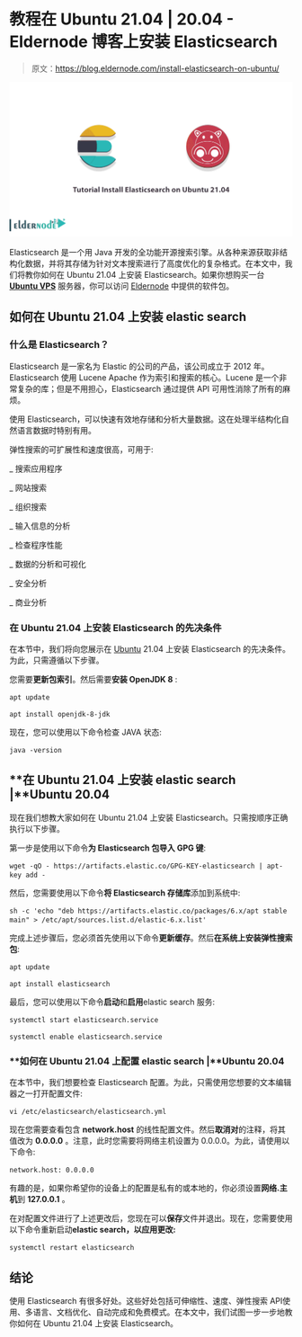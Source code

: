 # 教程在 Ubuntu 21.04 | 20.04 - Eldernode 博客上安装 Elasticsearch

> 原文：<https://blog.eldernode.com/install-elasticsearch-on-ubuntu/>

![Tutorial Install Elasticsearch on Ubuntu 21.04](img/9cae6b1b1c6887730712dff0ed792643.png)

Elasticsearch 是一个用 Java 开发的全功能开源搜索引擎。从各种来源获取非结构化数据，并将其存储为针对文本搜索进行了高度优化的复杂格式。在本文中，我们将教你如何在 Ubuntu 21.04 上安装 Elasticsearch。如果你想购买一台 [**Ubuntu VPS**](https://eldernode.com/ubuntu-vps/) 服务器，你可以访问 [Eldernode](https://eldernode.com/) 中提供的软件包。

## **如何在 Ubuntu 21.04 上安装 elastic search**

### **什么是 Elasticsearch？**

Elasticsearch 是一家名为 Elastic 的公司的产品，该公司成立于 2012 年。Elasticsearch 使用 Lucene Apache 作为索引和搜索的核心。Lucene 是一个非常复杂的库；但是不用担心，Elasticsearch 通过提供 API 可用性消除了所有的麻烦。

使用 Elasticsearch，可以快速有效地存储和分析大量数据。这在处理半结构化自然语言数据时特别有用。

弹性搜索的可扩展性和速度很高，可用于:

_ 搜索应用程序

_ 网站搜索

_ 组织搜索

_ 输入信息的分析

_ 检查程序性能

_ 数据的分析和可视化

_ 安全分析

_ 商业分析

### **在 Ubuntu 21.04 上安装 Elasticsearch 的先决条件**

在本节中，我们将向您展示在 [Ubuntu](https://blog.eldernode.com/tag/ubuntu/) 21.04 上安装 Elasticsearch 的先决条件。为此，只需遵循以下步骤。

您需要**更新包索引**。然后需要**安装 OpenJDK 8** :

```
apt update
```

```
apt install openjdk-8-jdk
```

现在，您可以使用以下命令检查 JAVA 状态:

```
java -version
```

## **在 Ubuntu 21.04 上安装 elastic search |****Ubuntu 20.04**

现在我们想教大家如何在 Ubuntu 21.04 上安装 Elasticsearch。只需按顺序正确执行以下步骤。

第一步是使用以下命令**为 Elasticsearch 包导入 GPG 键**:

```
wget -qO - https://artifacts.elastic.co/GPG-KEY-elasticsearch | apt-key add -
```

然后，您需要使用以下命令**将 Elasticsearch 存储库**添加到系统中:

```
sh -c 'echo "deb https://artifacts.elastic.co/packages/6.x/apt stable main" > /etc/apt/sources.list.d/elastic-6.x.list'
```

完成上述步骤后，您必须首先使用以下命令**更新缓存**。然后**在系统上安装弹性搜索包**:

```
apt update
```

```
apt install elasticsearch
```

最后，您可以使用以下命令**启动**和**启用**elastic search 服务:

```
systemctl start elasticsearch.service
```

```
systemctl enable elasticsearch.service
```

### **如何在 Ubuntu 21.04 上配置 elastic search |****Ubuntu 20.04**

在本节中，我们想要检查 Elasticsearch 配置。为此，只需使用您想要的文本编辑器之一打开配置文件:

```
vi /etc/elasticsearch/elasticsearch.yml
```

现在您需要查看包含 **network.host** 的线性配置文件。然后**取消对**的注释，将其值改为 **0.0.0.0** 。注意，此时您需要将网络主机设置为 0.0.0.0。为此，请使用以下命令:

```
network.host: 0.0.0.0
```

有趣的是，如果你希望你的设备上的配置是私有的或本地的，你必须设置**网络.主机**到 **127.0.0.1** 。

在对配置文件进行了上述更改后，您现在可以**保存**文件并退出。现在，您需要使用以下命令重新启动**elastic search，以应用更改:**

```
systemctl restart elasticsearch
```

## 结论

使用 Elasticsearch 有很多好处。这些好处包括可伸缩性、速度、弹性搜索 API‌使用、多语言、文档优化、自动完成和免费模式。在本文中，我们试图一步一步地教你如何在 Ubuntu 21.04 上安装 Elasticsearch。